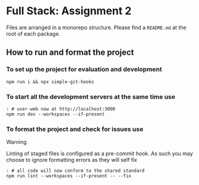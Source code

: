 # Full Stack: Assignment 2

Files are arranged in a monorepo structure. Please find a `README.md` at the root of each package.

## How to run and format the project

### To set up the project for evaluation and development

```shell
npm run i && npx simple-git-hooks
```

### To start all the development servers at the same time use

```shell
: # user-web now at http://localhost:3000
npm run dev --workspaces --if-present
```

### To format the project and check for issues use

> [!WARNING]  
> Linting of staged files is configured as a pre-commit hook.
> As such you may choose to ignore formatting errors as they will self fix

```shell
: # all code will now conform to the shared standard
npm run lint --workspaces --if-present -- --fix
```
